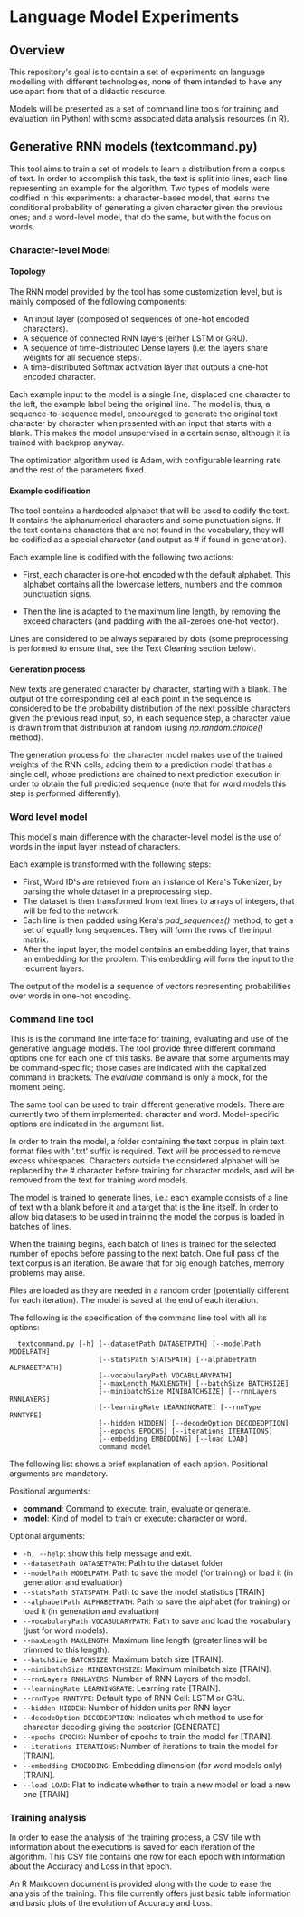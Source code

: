 # Language Model Experiments

## Overview

This repository's goal is to contain a set of experiments on language modelling with
different technologies, none of them intended to have any use apart from that of a
didactic resource.

Models will be presented as a set of command line tools for training and evaluation
(in Python) with some associated data analysis resources (in R).

## Generative RNN models (textcommand.py)

This tool aims to train a set of models to learn a distribution from a corpus of text. 
In order to accomplish this task, the text is split into lines, each line representing 
an example for the algorithm. Two types of models were codified in this experiments:
a character-based model, that learns the conditional probability of generating a given
character given the previous ones; and a word-level model, that do the same, but with
the focus on words.


### Character-level Model

#### Topology

The RNN model provided by the tool has some customization level, but is mainly composed
of the following components:

* An input layer (composed of sequences of one-hot encoded characters).
* A sequence of connected RNN layers (either LSTM or GRU). 
* A sequence of time-distributed Dense layers (i.e: the layers share weights for all
sequence steps).
* A time-distributed Softmax activation layer that outputs a one-hot encoded character.

Each example input to the model is a single line, displaced one character to the left, 
the example label being the original line. The model is, thus, a sequence-to-sequence model,
encouraged to generate the original text character by character when presented with an input
that starts with a blank. This makes the model unsupervised in a certain sense, although it 
is trained with backprop anyway. 

The optimization algorithm used is Adam, with configurable learning rate and the rest of the
parameters fixed.

#### Example codification

The tool contains a hardcoded alphabet that will be used to codify the text. It contains the
alphanumerical characters and some punctuation signs. If the text contains characters that are
not found in the vocabulary, they will be codified as a special character (and output as # if
found in generation).

Each example line is codified with the following two actions:

* First, each character is one-hot encoded with the default alphabet. This alphabet contains
all the lowercase letters, numbers and the common punctuation signs.

* Then the line is adapted to the maximum line length, by removing the exceed characters
(and padding with the all-zeroes one-hot vector).

Lines are considered to be always separated by dots (some preprocessing is performed
to ensure that, see the Text Cleaning section below).

#### Generation process

New texts are generated character by character, starting with a blank. The output of the 
corresponding cell at each point in the sequence is considered to be the probability distribution
of the next possible characters given the previous read input, so, in each sequence step, a
character value is drawn from that distribution at random (using *np.random.choice()* method).

The generation process for the character model makes use of the trained weights of the RNN cells,
adding them to a prediction model that has a single cell, whose predictions are chained to next
prediction execution in order to obtain the full predicted sequence (note that for word models
this step is performed differently).

### Word level model

This model's main difference with the character-level model is the use of words in the input
layer instead of characters. 

Each example is transformed with the following steps:
* First, Word ID's are retrieved from an instance of Kera's Tokenizer, by parsing the whole dataset 
in a preprocessing step. 
* The dataset is then transformed from text lines to arrays of integers, that will be fed to the network.
* Each line is then padded using Kera's *pad_sequences()* method, to get a set of equally long sequences.
They will form the rows of the input matrix.
* After the input layer, the model contains an embedding layer, that trains an embedding for the problem. 
This embedding will form the input to the recurrent layers.

The output of the model is a sequence of vectors representing probabilities over words in one-hot encoding. 

### Command line tool

This is is the command line interface for training, evaluating and use of the
generative language models. The tool provide three different command
options one for each one of this tasks. Be aware that some arguments may be
command-specific; those cases are indicated with the capitalized command in
brackets. The *evaluate* command is only a mock, for the moment being. 

The same tool can be used to train different generative models. There are 
currently two of them implemented: character and word. Model-specific options
are indicated in the argument list.

In order to train the model, a folder containing the text corpus in
plain text format files with '.txt' suffix is required. Text will be processed
to remove excess whitespaces. Characters outside the considered alphabet
will be replaced by the # character before training for character models, and
will be removed from the text for training word models.  

The model is trained to generate lines, i.e.: each example consists of a line 
of text with a blank before it and a target that is the line itself. In order to 
allow big datasets to be used in training the model the corpus is loaded in 
batches of lines. 

When the training begins, each batch of lines is trained for the selected
number of epochs before passing to the next batch. One full pass of the text
corpus is an iteration. Be aware that for big enough batches, memory problems
may arise.

Files are loaded as they are needed in a random order (potentially different
for each iteration). The model is saved at the end of each iteration.

The following is the specification of the command line tool with all its options:

```buildoutcfg
  textcommand.py [-h] [--datasetPath DATASETPATH] [--modelPath MODELPATH]
                      [--statsPath STATSPATH] [--alphabetPath ALPHABETPATH]
                      [--vocabularyPath VOCABULARYPATH]
                      [--maxLength MAXLENGTH] [--batchSize BATCHSIZE]
                      [--minibatchSize MINIBATCHSIZE] [--rnnLayers RNNLAYERS]
                      [--learningRate LEARNINGRATE] [--rnnType RNNTYPE]
                      [--hidden HIDDEN] [--decodeOption DECODEOPTION]
                      [--epochs EPOCHS] [--iterations ITERATIONS]
                      [--embedding EMBEDDING] [--load LOAD]
                      command model
```

The following list shows a brief explanation of each option. Positional arguments
are mandatory.

Positional arguments:
  
* **command**: Command to execute: train, evaluate or generate.
* **model**: Kind of model to train or execute: character or word.

Optional arguments:

* `-h, --help`: show this help message and exit.
* `--datasetPath DATASETPATH`: Path to the dataset folder
* `--modelPath MODELPATH`: Path to save the model (for training) or load it (in generation and evaluation)
* `--statsPath STATSPATH`: Path to save the model statistics [TRAIN]
* `--alphabetPath ALPHABETPATH`: Path to save the alphabet (for training) or load it (in generation and evaluation)
* `--vocabularyPath VOCABULARYPATH`: Path to save and load the vocabulary (just for word models).
* `--maxLength MAXLENGTH`: Maximum line length (greater lines will be trimmed to this length).
* `--batchSize BATCHSIZE`: Maximum batch size [TRAIN].
* `--minibatchSize MINIBATCHSIZE`: Maximum minibatch size [TRAIN].
* `--rnnLayers RNNLAYERS`: Number of RNN Layers of the model.
* `--learningRate LEARNINGRATE`: Learning rate [TRAIN].
* `--rnnType RNNTYPE`: Default type of RNN Cell: LSTM or GRU.
* `--hidden HIDDEN`: Number of hidden units per RNN layer
* `--decodeOption DECODEOPTION`: Indicates which method to use for character decoding giving the posterior [GENERATE]
* `--epochs EPOCHS`:  Number of epochs to train the model for [TRAIN].
* `--iterations ITERATIONS`: Number of iterations to train the model for [TRAIN].
* `--embedding EMBEDDING`: Embedding dimension (for word models only) [TRAIN].
* `--load LOAD`: Flat to indicate whether to train a new model or load a new one [TRAIN]


### Training analysis

In order to ease the analysis of the training process, a CSV file with information about the 
executions is saved for each iteration of the algorithm. This CSV file contains one row for each epoch
with information about the Accuracy and Loss in that epoch.

An R Markdown document is provided along with the code to ease the analysis of the training. This file 
currently offers just basic table information and basic plots of the evolution of Accuracy and Loss.

